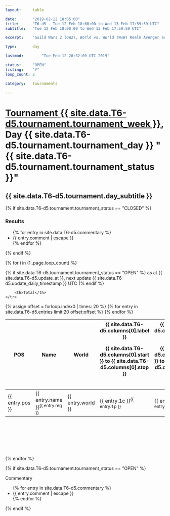 ```yaml
---
layout: 	table

date: 		"2019-02-12 18:05:00"
title: 		"T6-d5 - Tue 12 Feb 18:00:00 to Wed 13 Feb 17:59:59 UTC"
subtitle: 	"Tue 12 Feb 18:00:00 to Wed 13 Feb 17:59:59 UTC"

excerpt:    "Guild Wars 2 (GW2), World vs. World (WvW) Realm Avenger achivement Tournament. \"Every Kill Counts\""

type:       day

lastmod: 		"Tue Feb 12 20:32:09 UTC 2019"

status:     "OPEN"
listing:    "Y"
loop_count: 2

category: 	tournaments

---
```

<div class="table_header">
    <h1><a href="{{ site.data.T6-d5.tournament.week_url }}">Tournament {{ site.data.T6-d5.tournament.tournament_week }}</a>, Day {{ site.data.T6-d5.tournament.tournament_day }} "{{ site.data.T6-d5.tournament.tournament_status }}"</h1>
    <h2>{{ site.data.T6-d5.tournament.day_subtitle }}</h2> 
</div>

{% if site.data.T6-d5.tournament.tournament_status == "CLOSED" %} 
<div class="commentary">
  <h3>Results</h3>
  <ul>
    {% for entry in site.data.T6-d5.commentary %}
    <li class="commentary_list">{{ entry.comment | escape }}</li>
    {% endfor %}
  </ul>
</div>
{% endif %}


{% for i in (1..page.loop_count) %}

{% if site.data.T6-d5.tournament.tournament_status == "OPEN" %} 
<span class="table_nextupdate">as at {{ site.data.T6-d5.update_at }}, next update {{ site.data.T6-d5.update_daily_timestamp }} UTC</span> 
{% endif %}

<table class="day_table">
  <colgroup>
    <col style="width:18px">
    <col style="width:55px">
    <col style="width:55px">
    <col style="width:12px">
    <col style="width:12px">
    <col style="width:12px">
    <col style="width:12px">
    <col style="width:12px">
    <col style="width:12px">
    <col style="width:12px">
    <col style="width:12px">
    <col style="width:12px">
    <col style="width:12px">
    <col style="width:12px">
    <col style="width:12px">
    <col style="width:12px">
    <col style="width:12px">
    <col style="width:12px">
    <col style="width:12px">
    <col style="width:12px">
    <col style="width:12px">
    <col style="width:12px">
    <col style="width:12px">
    <col style="width:12px">
    <col style="width:12px">
    <col style="width:12px">
    <col style="width:12px">
    <col style="width:18px">
  </colgroup>  
  <thead>
    <tr>
        <th>POS</th>
        <th class="AlignLeft">Name</th>
        <th class="AlignLeft">World</th>

<th><div class="label">{{ site.data.T6-d5.columns[0].label }}<p class="onhover">{{ site.data.T6-d5.columns[0].start }} to {{ site.data.T6-d5.columns[0].stop }}</p></div>​</th>
<th><div class="label">{{ site.data.T6-d5.columns[1].label }}<p class="onhover">{{ site.data.T6-d5.columns[1].start }} to {{ site.data.T6-d5.columns[1].stop }}</p></div>​</th>
<th><div class="label">{{ site.data.T6-d5.columns[2].label }}<p class="onhover">{{ site.data.T6-d5.columns[2].start }} to {{ site.data.T6-d5.columns[2].stop }}</p></div>​</th>
<th><div class="label">{{ site.data.T6-d5.columns[3].label }}<p class="onhover">{{ site.data.T6-d5.columns[3].start }} to {{ site.data.T6-d5.columns[3].stop }}</p></div>​</th>
<th><div class="label">{{ site.data.T6-d5.columns[4].label }}<p class="onhover">{{ site.data.T6-d5.columns[4].start }} to {{ site.data.T6-d5.columns[4].stop }}</p></div>​</th>
<th><div class="label">{{ site.data.T6-d5.columns[5].label }}<p class="onhover">{{ site.data.T6-d5.columns[5].start }} to {{ site.data.T6-d5.columns[5].stop }}</p></div>​</th>
<th><div class="label">{{ site.data.T6-d5.columns[6].label }}<p class="onhover">{{ site.data.T6-d5.columns[6].start }} to {{ site.data.T6-d5.columns[6].stop }}</p></div>​</th>
<th><div class="label">{{ site.data.T6-d5.columns[7].label }}<p class="onhover">{{ site.data.T6-d5.columns[7].start }} to {{ site.data.T6-d5.columns[7].stop }}</p></div>​</th>
<th><div class="label">{{ site.data.T6-d5.columns[8].label }}<p class="onhover">{{ site.data.T6-d5.columns[8].start }} to {{ site.data.T6-d5.columns[8].stop }}</p></div>​</th>
<th><div class="label">{{ site.data.T6-d5.columns[9].label }}<p class="onhover">{{ site.data.T6-d5.columns[9].start }} to {{ site.data.T6-d5.columns[9].stop }}</p></div>​</th>
<th><div class="label">{{ site.data.T6-d5.columns[10].label }}<p class="onhover">{{ site.data.T6-d5.columns[10].start }} to {{ site.data.T6-d5.columns[10].stop }}</p></div>​</th>

<th><div class="label">{{ site.data.T6-d5.columns[11].label }}<p class="onhover">{{ site.data.T6-d5.columns[11].start }} to {{ site.data.T6-d5.columns[11].stop }}</p></div>​</th>
<th><div class="label">{{ site.data.T6-d5.columns[12].label }}<p class="onhover">{{ site.data.T6-d5.columns[12].start }} to {{ site.data.T6-d5.columns[12].stop }}</p></div>​</th>
<th><div class="label">{{ site.data.T6-d5.columns[13].label }}<p class="onhover">{{ site.data.T6-d5.columns[13].start }} to {{ site.data.T6-d5.columns[13].stop }}</p></div>​</th>
<th><div class="label">{{ site.data.T6-d5.columns[14].label }}<p class="onhover">{{ site.data.T6-d5.columns[14].start }} to {{ site.data.T6-d5.columns[14].stop }}</p></div>​</th>
<th><div class="label">{{ site.data.T6-d5.columns[15].label }}<p class="onhover">{{ site.data.T6-d5.columns[15].start }} to {{ site.data.T6-d5.columns[15].stop }}</p></div>​</th>
<th><div class="label">{{ site.data.T6-d5.columns[16].label }}<p class="onhover">{{ site.data.T6-d5.columns[16].start }} to {{ site.data.T6-d5.columns[16].stop }}</p></div>​</th>
<th><div class="label">{{ site.data.T6-d5.columns[17].label }}<p class="onhover">{{ site.data.T6-d5.columns[17].start }} to {{ site.data.T6-d5.columns[17].stop }}</p></div>​</th>
<th><div class="label">{{ site.data.T6-d5.columns[18].label }}<p class="onhover">{{ site.data.T6-d5.columns[18].start }} to {{ site.data.T6-d5.columns[18].stop }}</p></div>​</th>
<th><div class="label">{{ site.data.T6-d5.columns[19].label }}<p class="onhover">{{ site.data.T6-d5.columns[19].start }} to {{ site.data.T6-d5.columns[19].stop }}</p></div>​</th>
<th><div class="label">{{ site.data.T6-d5.columns[20].label }}<p class="onhover">{{ site.data.T6-d5.columns[20].start }} to {{ site.data.T6-d5.columns[20].stop }}</p></div>​</th>

<th><div class="label">{{ site.data.T6-d5.columns[21].label }}<p class="onhover">{{ site.data.T6-d5.columns[21].start }} to {{ site.data.T6-d5.columns[21].stop }}</p></div>​</th>
<th><div class="label">{{ site.data.T6-d5.columns[22].label }}<p class="onhover">{{ site.data.T6-d5.columns[22].start }} to {{ site.data.T6-d5.columns[22].stop }}</p></div>​</th>
<th><div class="label">{{ site.data.T6-d5.columns[23].label }}<p class="onhover">{{ site.data.T6-d5.columns[23].start }} to {{ site.data.T6-d5.columns[23].stop }}</p></div>​</th>

        <th>Total</th>
    </tr>
  </thead>
  {% assign offset = forloop.index0 | times: 20 %}
<tbody>
{% for entry in site.data.T6-d5.entries limit:20 offset:offset %}
  <tr>
    <td class="pl{{ entry.pos }}">{{ entry.pos }}</td>
    <td class="AlignLeft">{{ entry.name }}<sup>{{ entry.reg }}</sup></td>
    <td class="AlignLeft">{{ entry.world }}</td>
    <td class="pl{{ entry.1p }}">{{ entry.1c }}<sup>{{ entry.1p }}</sup></td>
    <td class="pl{{ entry.2p }}">{{ entry.2c }}<sup>{{ entry.2p }}</sup></td>
    <td class="pl{{ entry.3p }}">{{ entry.3c }}<sup>{{ entry.3p }}</sup></td>
    <td class="pl{{ entry.4p }}">{{ entry.4c }}<sup>{{ entry.4p }}</sup></td>
    <td class="pl{{ entry.5p }}">{{ entry.5c }}<sup>{{ entry.5p }}</sup></td>
    <td class="pl{{ entry.6p }}">{{ entry.6c }}<sup>{{ entry.6p }}</sup></td>
    <td class="pl{{ entry.7p }}">{{ entry.7c }}<sup>{{ entry.7p }}</sup></td>
    <td class="pl{{ entry.8p }}">{{ entry.8c }}<sup>{{ entry.8p }}</sup></td>
    <td class="pl{{ entry.9p }}">{{ entry.9c }}<sup>{{ entry.9p }}</sup></td>
    <td class="pl{{ entry.10p }}">{{ entry.10c }}<sup>{{ entry.10p }}</sup></td>
    <td class="pl{{ entry.11p }}">{{ entry.11c }}<sup>{{ entry.11p }}</sup></td>
    <td class="pl{{ entry.12p }}">{{ entry.12c }}<sup>{{ entry.12p }}</sup></td>
    <td class="pl{{ entry.13p }}">{{ entry.13c }}<sup>{{ entry.13p }}</sup></td>
    <td class="pl{{ entry.14p }}">{{ entry.14c }}<sup>{{ entry.14p }}</sup></td>
    <td class="pl{{ entry.15p }}">{{ entry.15c }}<sup>{{ entry.15p }}</sup></td>
    <td class="pl{{ entry.16p }}">{{ entry.16c }}<sup>{{ entry.16p }}</sup></td>
    <td class="pl{{ entry.17p }}">{{ entry.17c }}<sup>{{ entry.17p }}</sup></td>
    <td class="pl{{ entry.18p }}">{{ entry.18c }}<sup>{{ entry.18p }}</sup></td>
    <td class="pl{{ entry.19p }}">{{ entry.19c }}<sup>{{ entry.19p }}</sup></td>
    <td class="pl{{ entry.20p }}">{{ entry.20c }}<sup>{{ entry.20p }}</sup></td>
    <td class="pl{{ entry.21p }}">{{ entry.21c }}<sup>{{ entry.21p }}</sup></td>
    <td class="pl{{ entry.22p }}">{{ entry.22c }}<sup>{{ entry.22p }}</sup></td>
    <td class="pl{{ entry.23p }}">{{ entry.23c }}<sup>{{ entry.23p }}</sup></td>
    <td class="pl{{ entry.24p }}">{{ entry.24c }}<sup>{{ entry.24p }}</sup></td>
    <td>{{ entry.total }}</td>
  </tr>
{% endfor %}  
</tbody>
</table>
<div class="leaderboard">
  <script async src="//pagead2.googlesyndication.com/pagead/js/adsbygoogle.js"></script>
  <!-- 728x90 -->
  <ins class="adsbygoogle"
       style="display:inline-block;width:728px;height:90px"
       data-ad-client="ca-pub-3274917281288240"
       data-ad-slot="3870538733"></ins>
  <script>
  (adsbygoogle = window.adsbygoogle || []).push({});
  </script>    
</div>
<br />
{% endfor %}

{% if site.data.T6-d5.tournament.tournament_status == "OPEN" %} 
<div class="commentary">
  <span class="commentary_title">Commentary</span>
  <ul>
    {% for entry in site.data.T6-d5.commentary %}
    <li class="commentary_list">{{ entry.comment | escape }}</li>
    {% endfor %}
  </ul>
</div>
{% endif %}


